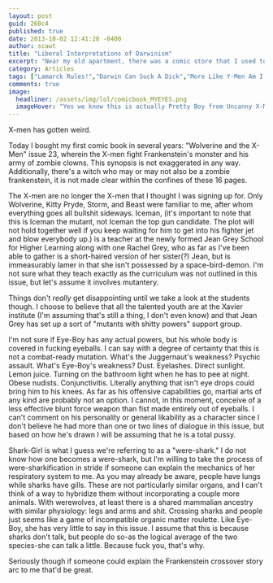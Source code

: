 ```yaml
---
layout: post
guid: 260c4
published: true
date: 2013-10-02 12:41:28 -0400
author: scawt
title: "Liberal Interpretations of Darwinism"
excerpt: "Near my old apartment, there was a comic store that I used to visit for all my low-tech nerding needs. My normal purchases there were generally more towards the Magic cards or D&D end of the spectrum, but recently I stopped in and bought an actual comic book. I do not know how I feel about the experience."
category: Articles
tags: ["Lamarck Rules!","Darwin Can Suck A Dick","More Like Y-Men Am I Right?","Eye SEE what you did there","PFFFFT NERD","comic books","Were-Sharks","X-Men"]
comments: true 
image:
  headliner: /assets/img/lol/comicbook_MYEYES.png
  imageHover: "Yes we know this is actually Pretty Boy from Uncanny X-Men #229, but loooooooooool."
---
```


X-men has gotten weird.

Today I bought my first comic book in several years: "Wolverine and the X-Men" issue 23, wherein the X-men fight Frankenstein's monster and his army of zombie clowns. This synopsis is not exaggerated in any way. Additionally, there's a witch who may or may not also be a zombie frankenstein, it is not made clear within the confines of these 16 pages.

The X-men are no longer the X-men that I thought I was signing up for. Only Wolverine, Kitty Pryde, Storm, and Beast were familiar to me, after whom everything goes all bullshit sideways. Iceman, (it's important to note that this is Iceman the mutant, not Iceman the top gun candidate. The plot will not hold together well if you keep waiting for him to get into his fighter jet and blow everybody up.) is a teacher at the newly formed Jean Grey School for Higher Learning along with one Rachel Grey, who as far as I've been able to gather is a short-haired version of her sister(?) Jean, but is immeasurably lamer in that she isn't possessed by a space-bird-demon. I'm not sure what they teach exactly as the curriculum was not outlined in this issue, but let's assume it involves mutantery.

Things don't _really_ get disappointing until we take a look at the students though. I choose to believe that all the talented youth are at the Xavier institute (I'm assuming that's still a thing, I don't even know) and that Jean Grey has set up a sort of "mutants with shitty powers" support group.

I'm not sure if Eye-Boy has any actual powers, but his whole body is covered in fucking eyeballs. I can say with a degree of certainty that this is not a combat-ready mutation. What's the Juggernaut's weakness? Psychic assault. What's Eye-Boy's weakness? Dust. Eyelashes. Direct sunlight. Lemon juice. Turning on the bathroom light when he has to pee at night. Obese nudists. Conjunctivitis. Literally anything that isn't eye drops could bring him to his knees. As far as his offensive capabilities go, martial arts of any kind are probably not an option. I cannot, in this moment, conceive of a less effective blunt force weapon than fist made entirely out of eyeballs. I can't comment on his personality or general likability as a character since I don't believe he had more than one or two lines of dialogue in this issue, but based on how he's drawn I will be assuming that he is a total pussy.

Shark-Girl is what I guess we're referring to as a "were-shark." I do not know how one becomes a were-shark, but I'm willing to take the process of were-sharkification in stride if someone can explain the mechanics of her respiratory system to me. As you may already be aware, people have lungs while sharks have gills. These are not particularly similar organs, and I can't think of a way to hybridize them without incorporating a couple more animals. With werewolves, at least there is a shared mammalian ancestry with similar physiology: legs and arms and shit. Crossing sharks and people just seems like a game of incompatible organic matter roulette. Like Eye-Boy, she has very little to say in this issue. I assume that this is because sharks don't talk, but people do so-as the logical average of the two species-she can talk a little. Because fuck you, that's why.

Seriously though if someone could explain the Frankenstein crossover story arc to me that'd be great.